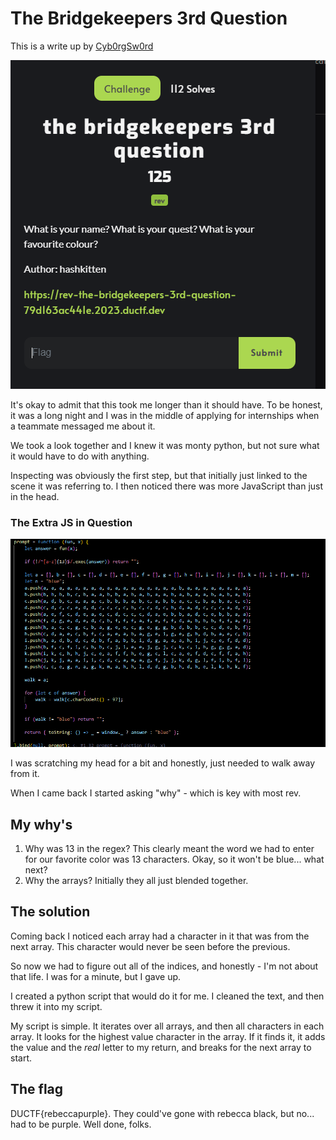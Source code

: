 # The Bridgekeepers 3rd Question

This is a write up by [Cyb0rgSw0rd](https://github.com/AlfredSimpson)

![Alt text](image.png)

It's okay to admit that this took me longer than it should have. To be honest, it was a long night and I was in the middle of applying for internships when a teammate messaged me about it.

We took a look together and I knew it was monty python, but not sure what it would have to do with anything.

Inspecting was obviously the first step, but that initially just linked to the scene it was referring to. I then noticed there was more JavaScript than just in the head.

### The Extra JS in Question

![Alt text](image-1.png)

I was scratching my head for a bit and honestly, just needed to walk away from it.

When I came back I started asking "why" - which is key with most rev.

## My why's

1. Why was 13 in the regex? This clearly meant the word we had to enter for our favorite color was 13 characters. Okay, so it won't be blue... what next?
2. Why the arrays? Initially they all just blended together.


## The solution

Coming back I noticed each array had a character in it that was from the next array. This character would never be seen before the previous.

So now we had to figure out all of the indices, and honestly - I'm not about that life. I was for a minute, but I gave up.

I created a python script that would do it for me. I cleaned the text, and then threw it into my script.

My script is simple. It iterates over all arrays, and then all characters in each array. It looks for the highest value character in the array. If it finds it, it adds the value and the *real* letter to my return, and breaks for the next array to start.

## The flag

DUCTF{rebeccapurple}. They could've gone with rebecca black, but no... had to be purple. Well done, folks.